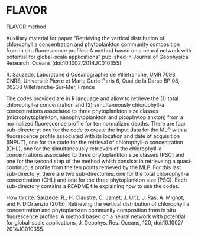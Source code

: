 # FLAVOR
FLAVOR method

Auxiliary material for paper "Retrieving the vertical distribution of chlorophyll a concentration and phytoplankton community composition from in situ fluorescence profiles: A method based on a neural network with potential for global-scale applications" published in Journal of Geophysical Research: Oceans (doi:10.1002/2014JC010355)

R. Sauzede, Laboratoire d'Océanographie de Villefranche, UMR 7093 CNRS, Université Pierre et Marie Curie-Paris 6, Quai de la Darse BP 08, 06238 Villefranche-Sur-Mer, France 

The codes provided are in R language and allow to retrieve the (1) total chlorophyll-a concentration and (2) simultaneously chlorophyll-a concentrations associated to three phytoplankton size classes (microphytoplankton, nanophytoplankton and picophytoplankton) from a normalized fluorescence profile for ten normalized depths.
There are four sub-directory: one for the code to create the input data for the MLP with a fluorescence profile associated with its location and date of acquisition (INPUT), one for the code for the retrieval of chlorophyll-a concentration (CHL), one for the simultaneously retrievals of the chlorophyll-a concentrations associated to three phytoplankton size classes (PSC) and one for the second step of the method which consists in retrieveing a quasi-continuous profile from the ten points retrieved by the MLP. For this last sub-directory, there are two sub-directories: one for the total chlorophyll-a concentration (CHL) and one for the three phytoplankton size (PSC). Each sub-directory contains a README file explaining how to use the codes. 

How to cite: Sauzède, R., H. Claustre, C. Jamet, J. Uitz, J. Ras, A. Mignot, and F. D’Ortenzio (2015), Retrieving the vertical distribution of chlorophyll a concentration and phytoplankton community composition from in situ fluorescence profiles: A method based on a neural network with potential for global-scale applications, J. Geophys. Res. Oceans, 120, doi:10.1002/ 2014JC010355.
